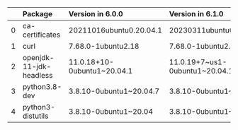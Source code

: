 <!-- markdown-link-check-disable -->

|    | Package                 | Version in 6.0.0            | Version in 6.1.0               | Status   |
|---:|:------------------------|:----------------------------|:-------------------------------|:---------|
|  0 | ca-certificates         | 20211016ubuntu0.20.04.1     | 20230311ubuntu0.20.04.1        | UPDATED  |
|  1 | curl                    | 7.68.0-1ubuntu2.18          | 7.68.0-1ubuntu2.19             | UPDATED  |
|  2 | openjdk-11-jdk-headless | 11.0.18+10-0ubuntu1~20.04.1 | 11.0.19+7~us1-0ubuntu1~20.04.1 | UPDATED  |
|  3 | python3.8-dev           | 3.8.10-0ubuntu1~20.04.7     | 3.8.10-0ubuntu1~20.04.8        | UPDATED  |
|  4 | python3-distutils       | 3.8.10-0ubuntu1~20.04       | 3.8.10-0ubuntu1~20.04          |          |
